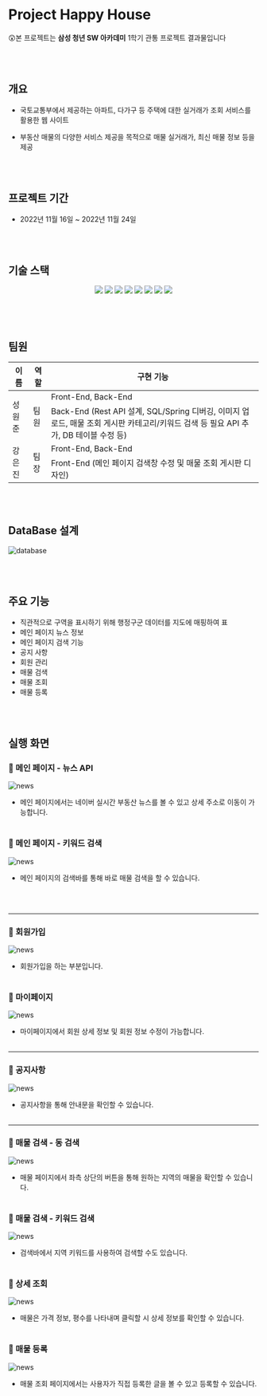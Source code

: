 # Project Happy House

😲본 프로젝트는 **삼성 청년 SW 아카데미** 1학기 관통 프로젝트 결과물입니다

<br><br>



## **개요**

- 국토교통부에서 제공하는 아파트, 다가구 등 주택에 대한 실거래가 조회 서비스를 활용한 웹 사이트

- 부동산 매물의 다양한 서비스 제공을 목적으로 매물 실거래가, 최신 매물 정보 등을 제공

<br><br>

## 프로젝트 기간

- 2022년 11월 16일 ~ 2022년 11월 24일

<br>

<br>

## 기술 스택

<p align="center">
  <img src="https://img.shields.io/badge/API-Kakao_Map-red?style=flat"> 
  <img src="https://img.shields.io/badge/API-Naver_News-6DB33F?style=flat"> 
  <img src="https://img.shields.io/badge/Library-vue_Bootstrap-563D7C?style=flat&logo=bootstrap&logoColor=white"> 
  <img src="https://img.shields.io/badge/Language-Java-007396?style=flat&logo=java&logoColor=white"> 
  <img src="https://img.shields.io/badge/Language-JavaScript-F7DF1E?style=flat&logo=javascript&logoColor=white"> 
  <img src="https://img.shields.io/badge/Database-MySql-F80000?style=flat&logo=mysql&logoColor=white"> 
  <img src="https://img.shields.io/badge/Framework-Vue-D22128?style=flat&logo=vue.js&logoColor=white"> 
  <img src="https://img.shields.io/badge/Framework-SpringFramework-6DB33F?style=flat&logo=spring&logoColor=white">

</p>

###### <br><br>

## 팀원

<table>
  <thead>
    <tr>
      <th>이름</th>
      <th>역할</th>
      <th>구현 기능</th>
    </tr>
  </thead>
  <tbody>
    <tr>
      <td rowspan="2">성원준</td>
      <td rowspan="2">팀원</td>
      <td>Front-End, Back-End</td>
    </tr>
    <tr>
      <td>Back-End (Rest API 설계, SQL/Spring 디버깅, 이미지 업로드, 매물 조회 게시판 카테고리/키워드 검색 등 필요 API 추가, DB 테이블 수정 등)</td>
    </tr>
    <tr>
      <td rowspan="2">강은진</td>
      <td rowspan="2">팀장</td>
      <td>Front-End, Back-End</td>
    </tr>
    <tr>
      <td>Front-End (메인 페이지 검색창 수정 및 매물 조회 게시판 디자인)</td>
    </tr>
  </tbody>
</table>

<br><br>

## **DataBase 설계**
![database](./img/db_tables2.png)

<br><br>

## 주요 기능
- 직관적으로 구역을 표시하기 위해 행정구군 데이터를 지도에 매핑하여 표
- 메인 페이지 뉴스 정보
- 메인 페이지 검색 기능
- 공지 사항
- 회원 관리
- 매물 검색
- 매물 조회
- 매물 등록

<br><br>

## 실행 화면

### 🔗 메인 페이지 - 뉴스 API
![news](./data/news-api.gif)
- 메인 페이지에서는 네이버 실시간 부동산 뉴스를 볼 수 있고 상세 주소로 이동이 가능합니다.
<br><br>


### 🔗 메인 페이지 - 키워드 검색
![news](./data/메인페이지-검색.gif)
- 메인 페이지의 검색바를 통해 바로 매물 검색을 할 수 있습니다.

<br><br>

---

### 🔗 회원가입
![news](./data/회원가입.gif)
- 회원가입을 하는 부분입니다.
<br><br>

### **🔗 마이페이지**
![news](./data/마이페이지.gif)
- 마이페이지에서 회원 상세 정보 및 회원 정보 수정이 가능합니다.
<br><br>

---

### 🔗 공지사항
![news](./data/공지사항.gif)
- 공지사항을 통해 안내문을 확인할 수 있습니다.
<br><br>

---

### **🔗 매물 검색 - 동 검색**
![news](./data/매물-태그조회.gif)
- 매물 페이지에서 좌측 상단의 버튼을 통해 원하는 지역의 매물을 확인할 수 있습니다.
<br><br>

### **🔗 매물 검색 - 키워드 검색**
![news](./data/매물-키워드조회.gif)
- 검색바에서 지역 키워드를 사용하여 검색할 수도 있습니다.
<br><br>

### **🔗 상세 조회**
![news](./data/상세조회.gif)
- 매물은 가격 정보, 평수를 나타내며 클릭할 시 상세 정보를 확인할 수 있습니다.
<br><br>

### **🔗 매물 등록**
![news](./data/매물등록.gif)
- 매물 조회 페이지에서는 사용자가 직접 등록한 글을 볼 수 있고 등록할 수 있습니다.
<br><br>

